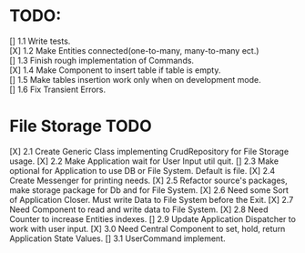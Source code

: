 # TODO:
[] 1.1 Write tests.  
[X] 1.2 Make Entities connected(one-to-many, many-to-many ect.)  
[] 1.3 Finish rough implementation of Commands.  
[X] 1.4 Make Component to insert table if table is empty.   
[] 1.5 Make tables insertion work only when on development mode.  
[] 1.6 Fix Transient Errors.
# File Storage TODO
[X] 2.1 Create Generic Class implementing CrudRepository for File Storage usage.
[X] 2.2 Make Application wait for User Input util quit.
[] 2.3 Make optional for Application to use DB or File System. Default is file.
[X] 2.4 Create Messenger for printing needs.
[X] 2.5 Refactor source's packages, make storage package for Db and for File System.
[X] 2.6 Need some Sort of Application Closer. Must write Data to File System before the Exit.
[X] 2.7 Need Component to read and write data to File System.
[X] 2.8 Need Counter to increase Entities indexes.
[] 2.9 Update Application Dispatcher to work with user input.
[X] 3.0 Need Central Component to set, hold, return Application State Values.
[] 3.1 UserCommand implement.